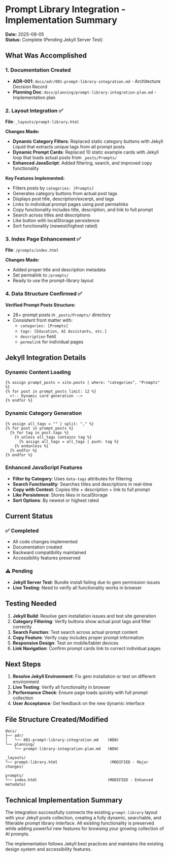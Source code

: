 # Prompt Library Integration - Implementation Summary

**Date:** 2025-08-05  
**Status:** Complete (Pending Jekyll Server Test)  

## What Was Accomplished

### 1. Documentation Created
- **ADR-001**: `docs/adr/001-prompt-library-integration.md` - Architecture Decision Record
- **Planning Doc**: `docs/planning/prompt-library-integration-plan.md` - Implementation plan

### 2. Layout Integration ✅
**File**: `_layouts/prompt-library.html`

**Changes Made:**
- **Dynamic Category Filters**: Replaced static category buttons with Jekyll Liquid that extracts unique tags from all prompt posts
- **Dynamic Prompt Cards**: Replaced 10 static example cards with Jekyll loop that loads actual posts from `_posts/Prompts/`
- **Enhanced JavaScript**: Added filtering, search, and improved copy functionality

**Key Features Implemented:**
- Filters posts by `categories: [Prompts]`
- Generates category buttons from actual post tags  
- Displays post title, description/excerpt, and tags
- Links to individual prompt pages using post permalinks
- Copy functionality includes title, description, and link to full prompt
- Search across titles and descriptions
- Like button with localStorage persistence
- Sort functionality (newest/highest rated)

### 3. Index Page Enhancement ✅
**File**: `/prompts/index.html`

**Changes Made:**
- Added proper title and description metadata
- Set permalink to `/prompts/`
- Ready to use the prompt-library layout

### 4. Data Structure Confirmed ✅
**Verified Prompt Posts Structure:**
- 26+ prompt posts in `_posts/Prompts/` directory
- Consistent front matter with:
  - `categories: [Prompts]` 
  - `tags: [Education, AI Assistants, etc.]`
  - `description` field
  - `permalink` for individual pages

## Jekyll Integration Details

### Dynamic Content Loading
```liquid
{% assign prompt_posts = site.posts | where: "categories", "Prompts" %}
{% for post in prompt_posts limit: 12 %}
  <!-- Dynamic card generation -->
{% endfor %}
```

### Dynamic Category Generation
```liquid
{% assign all_tags = "" | split: "," %}
{% for post in prompt_posts %}
  {% for tag in post.tags %}
    {% unless all_tags contains tag %}
      {% assign all_tags = all_tags | push: tag %}
    {% endunless %}
  {% endfor %}
{% endfor %}
```

### Enhanced JavaScript Features
- **Filter by Category**: Uses `data-tags` attributes for filtering
- **Search Functionality**: Searches titles and descriptions in real-time
- **Copy with Context**: Copies title + description + link to full prompt
- **Like Persistence**: Stores likes in localStorage
- **Sort Options**: By newest or highest rated

## Current Status

### ✅ Completed
- All code changes implemented
- Documentation created
- Backward compatibility maintained
- Accessibility features preserved

### ⚠️ Pending
- **Jekyll Server Test**: Bundle install failing due to gem permission issues
- **Live Testing**: Need to verify all functionality works in browser

## Testing Needed

1. **Jekyll Build**: Resolve gem installation issues and test site generation
2. **Category Filtering**: Verify buttons show actual post tags and filter correctly  
3. **Search Function**: Test search across actual prompt content
4. **Copy Feature**: Verify copy includes proper prompt information
5. **Responsive Design**: Test on mobile/tablet devices
6. **Link Navigation**: Confirm prompt cards link to correct individual pages

## Next Steps

1. **Resolve Jekyll Environment**: Fix gem installation or test on different environment
2. **Live Testing**: Verify all functionality in browser
3. **Performance Check**: Ensure page loads quickly with full prompt collection
4. **User Acceptance**: Get feedback on the new dynamic interface

## File Structure Created/Modified

```
docs/
├── adr/
│   └── 001-prompt-library-integration.md    (NEW)
└── planning/
    └── prompt-library-integration-plan.md   (NEW)

_layouts/
└── prompt-library.html                       (MODIFIED - Major changes)

prompts/
└── index.html                               (MODIFIED - Enhanced metadata)
```

## Technical Implementation Summary

The integration successfully connects the existing `prompt-library` layout with your Jekyll posts collection, creating a fully dynamic, searchable, and filterable prompt library interface. All existing functionality is preserved while adding powerful new features for browsing your growing collection of AI prompts.

The implementation follows Jekyll best practices and maintains the existing design system and accessibility features.
